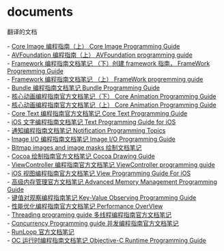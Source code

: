 # documents
翻译的文档

\- [Core Image 编程指南（上） Core Image Programming Guide](http://www.zhaojianfei.com/archives/740)  
\- [AVFoundation 编程指南（上） AVFoundation programming guide](http://zhaojianfei.con/archives/730)  
\- [Framework 编程指南文档笔记 （下）创建 framework 指南， FrameWork Progremming Guide](http://www.zhaojianfei.com/archives/716)  
\- [Framework 编程指南文档笔记 （上） FrameWork progremming guide](http://www.zhaojianfei.com/archives/713)  
\- [Bundle 编程指南文档笔记 Bundle Programming Guide](http://www.zhaojianfei.com/archives/710)  
\- [核心动画编程指南官方文档笔记（下） Core Animation Programming Guide](http://www.zhaojianfei.com/archives/704)  
\- [核心动画编程指南官方文档笔记（上） Core Animation Programming Guide](http://www.zhaojianfei.com/archives/683)  
\- [Core Text 编程指南官方文档笔记 Core Text Programming Guide](http://www.zhaojianfei.com/archives/678)  
\- [iOS 文字编程指南文档笔记 Text Programming Guide for iOS](http://www.zhaojianfei.com/archives/668)  
\- [通知编程指南文档笔记 Notification Programming Topics](http://www.zhaojianfei.com/archives/664)  
\- [Image I/O 编程指南文档笔记 Image I/O Programming Guide](http://www.zhaojianfei.com/archives/662)  
\- [Bitmap images and image masks 绘制文档笔记](http://www.zhaojianfei.com/archives/658)  
\- [Cocoa 绘制指南官方文档笔记 Cocoa Drawing Guide](http://www.zhaojianfei.com/archives/650)  
\- [ViewController 编程指南官方文档笔记 ViewController programming guide](http://www.zhaojianfei.com/archives/646)  
\- [iOS 视图编程指南官方文档笔记 View Programming Guide For iOS](http://www.zhaojianfei.com/archives/641)  
\- [高级内存管理官方文档笔记 Advanced Memory Management Programming Guide](http://www.zhaojianfei.com/archives/636)  
\- [键值对观察编程指南笔记 Key-Value Observing Programming Guide](http://www.zhaojianfei.com/archives/633)  
\- [性能优化编程指南官方文档笔记 Performance OverVIew](http://www.zhaojianfei.com/archives/629)  
\- [Threading programing guide 多线程编程指南官方文档笔记](http://www.zhaojianfei.com/archives/621)  
\- [Concurrency Programming guide 并发编程指南官方文档笔记](http://www.zhaojianfei.com/archives/619)  
\- [RunLoop 官方文档笔记](http://www.zhaojianfei.com/archives/617)  
\- [OC 运行时编程指南文档笔记 Objective-C Runtime Programming Guide](http://www.zhaojianfei.com/archives/724)

